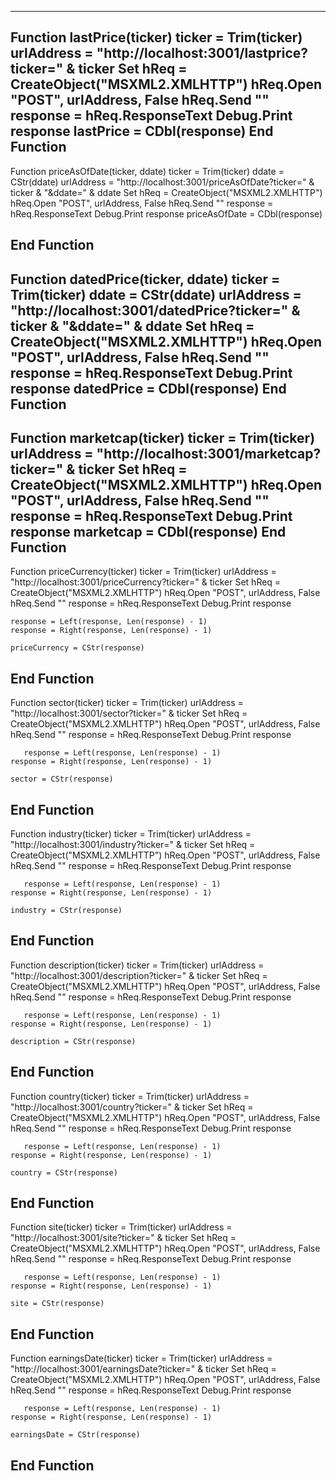 ----------------------------------------------------------------------------------------------------------------
Function lastPrice(ticker)
    ticker = Trim(ticker)
     urlAddress = "http://localhost:3001/lastprice?ticker=" & ticker
     Set hReq = CreateObject("MSXML2.XMLHTTP")
        hReq.Open "POST", urlAddress, False
        hReq.Send ""
    response = hReq.ResponseText
    Debug.Print response
    lastPrice = CDbl(response)
End Function
----------------------------------------------------------------------------------------------------------------
Function priceAsOfDate(ticker, ddate)
    ticker = Trim(ticker)
    ddate = CStr(ddate)
    urlAddress = "http://localhost:3001/priceAsOfDate?ticker=" & ticker & "&ddate=" & ddate
     Set hReq = CreateObject("MSXML2.XMLHTTP")
        hReq.Open "POST", urlAddress, False
        hReq.Send ""
    response = hReq.ResponseText
    Debug.Print response
    priceAsOfDate = CDbl(response)

End Function
----------------------------------------------------------------------------------------------------------------
Function datedPrice(ticker, ddate)
    ticker = Trim(ticker)
    ddate = CStr(ddate)
    urlAddress = "http://localhost:3001/datedPrice?ticker=" & ticker & "&ddate=" & ddate
     Set hReq = CreateObject("MSXML2.XMLHTTP")
        hReq.Open "POST", urlAddress, False
        hReq.Send ""
    response = hReq.ResponseText
    Debug.Print response
    datedPrice = CDbl(response)
End Function
----------------------------------------------------------------------------------------------------------------
Function marketcap(ticker)
    ticker = Trim(ticker)
     urlAddress = "http://localhost:3001/marketcap?ticker=" & ticker
     Set hReq = CreateObject("MSXML2.XMLHTTP")
        hReq.Open "POST", urlAddress, False
        hReq.Send ""
    response = hReq.ResponseText
    Debug.Print response
    marketcap = CDbl(response)
End Function
----------------------------------------------------------------------------------------------------------------
Function priceCurrency(ticker)
    ticker = Trim(ticker)
     urlAddress = "http://localhost:3001/priceCurrency?ticker=" & ticker
     Set hReq = CreateObject("MSXML2.XMLHTTP")
        hReq.Open "POST", urlAddress, False
        hReq.Send ""
    response = hReq.ResponseText
    Debug.Print response
    
    response = Left(response, Len(response) - 1)
    response = Right(response, Len(response) - 1)
    
    priceCurrency = CStr(response)
End Function
----------------------------------------------------------------------------------------------------------------
Function sector(ticker)
    ticker = Trim(ticker)
     urlAddress = "http://localhost:3001/sector?ticker=" & ticker
     Set hReq = CreateObject("MSXML2.XMLHTTP")
        hReq.Open "POST", urlAddress, False
        hReq.Send ""
    response = hReq.ResponseText
    Debug.Print response
    
       response = Left(response, Len(response) - 1)
    response = Right(response, Len(response) - 1)
    
    sector = CStr(response)
End Function
----------------------------------------------------------------------------------------------------------------
Function industry(ticker)
    ticker = Trim(ticker)
     urlAddress = "http://localhost:3001/industry?ticker=" & ticker
     Set hReq = CreateObject("MSXML2.XMLHTTP")
        hReq.Open "POST", urlAddress, False
        hReq.Send ""
    response = hReq.ResponseText
    Debug.Print response
    
       response = Left(response, Len(response) - 1)
    response = Right(response, Len(response) - 1)
    
    industry = CStr(response)
End Function
----------------------------------------------------------------------------------------------------------------
Function description(ticker)
    ticker = Trim(ticker)
     urlAddress = "http://localhost:3001/description?ticker=" & ticker
     Set hReq = CreateObject("MSXML2.XMLHTTP")
        hReq.Open "POST", urlAddress, False
        hReq.Send ""
    response = hReq.ResponseText
    Debug.Print response
    
       response = Left(response, Len(response) - 1)
    response = Right(response, Len(response) - 1)
    
    description = CStr(response)
End Function
----------------------------------------------------------------------------------------------------------------
Function country(ticker)
    ticker = Trim(ticker)
     urlAddress = "http://localhost:3001/country?ticker=" & ticker
     Set hReq = CreateObject("MSXML2.XMLHTTP")
        hReq.Open "POST", urlAddress, False
        hReq.Send ""
    response = hReq.ResponseText
    Debug.Print response
    
       response = Left(response, Len(response) - 1)
    response = Right(response, Len(response) - 1)
    
    country = CStr(response)
End Function
----------------------------------------------------------------------------------------------------------------
Function site(ticker)
    ticker = Trim(ticker)
     urlAddress = "http://localhost:3001/site?ticker=" & ticker
     Set hReq = CreateObject("MSXML2.XMLHTTP")
        hReq.Open "POST", urlAddress, False
        hReq.Send ""
    response = hReq.ResponseText
    Debug.Print response
    
       response = Left(response, Len(response) - 1)
    response = Right(response, Len(response) - 1)
    
    site = CStr(response)
End Function
----------------------------------------------------------------------------------------------------------------
Function earningsDate(ticker)
    ticker = Trim(ticker)
     urlAddress = "http://localhost:3001/earningsDate?ticker=" & ticker
     Set hReq = CreateObject("MSXML2.XMLHTTP")
        hReq.Open "POST", urlAddress, False
        hReq.Send ""
    response = hReq.ResponseText
    Debug.Print response
    
       response = Left(response, Len(response) - 1)
    response = Right(response, Len(response) - 1)
    
    earningsDate = CStr(response)
End Function
----------------------------------------------------------------------------------------------------------------

